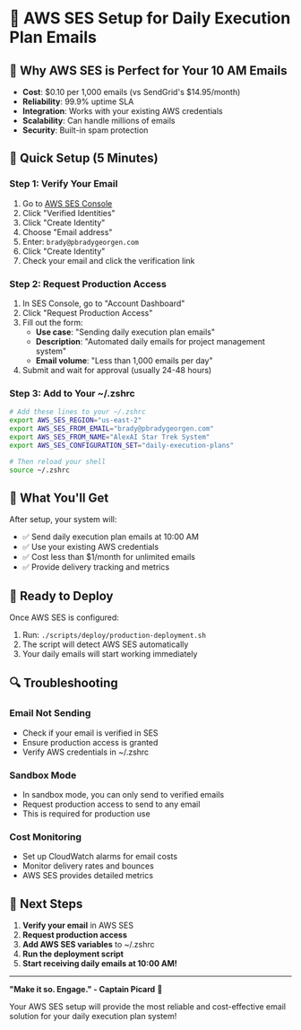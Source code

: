 # 🚀 AWS SES Setup for Daily Execution Plan Emails

## 🎯 **Why AWS SES is Perfect for Your 10 AM Emails**

- **Cost**: $0.10 per 1,000 emails (vs SendGrid's $14.95/month)
- **Reliability**: 99.9% uptime SLA
- **Integration**: Works with your existing AWS credentials
- **Scalability**: Can handle millions of emails
- **Security**: Built-in spam protection

## 🔧 **Quick Setup (5 Minutes)**

### **Step 1: Verify Your Email**
1. Go to [AWS SES Console](https://console.aws.amazon.com/ses/)
2. Click "Verified Identities"
3. Click "Create Identity"
4. Choose "Email address"
5. Enter: `brady@pbradygeorgen.com`
6. Click "Create Identity"
7. Check your email and click the verification link

### **Step 2: Request Production Access**
1. In SES Console, go to "Account Dashboard"
2. Click "Request Production Access"
3. Fill out the form:
   - **Use case**: "Sending daily execution plan emails"
   - **Description**: "Automated daily emails for project management system"
   - **Email volume**: "Less than 1,000 emails per day"
4. Submit and wait for approval (usually 24-48 hours)

### **Step 3: Add to Your ~/.zshrc**
```bash
# Add these lines to your ~/.zshrc
export AWS_SES_REGION="us-east-2"
export AWS_SES_FROM_EMAIL="brady@pbradygeorgen.com"
export AWS_SES_FROM_NAME="AlexAI Star Trek System"
export AWS_SES_CONFIGURATION_SET="daily-execution-plans"

# Then reload your shell
source ~/.zshrc
```

## 📧 **What You'll Get**

After setup, your system will:
- ✅ Send daily execution plan emails at 10:00 AM
- ✅ Use your existing AWS credentials
- ✅ Cost less than $1/month for unlimited emails
- ✅ Provide delivery tracking and metrics

## 🎉 **Ready to Deploy**

Once AWS SES is configured:
1. Run: `./scripts/deploy/production-deployment.sh`
2. The script will detect AWS SES automatically
3. Your daily emails will start working immediately

## 🔍 **Troubleshooting**

### **Email Not Sending**
- Check if your email is verified in SES
- Ensure production access is granted
- Verify AWS credentials in ~/.zshrc

### **Sandbox Mode**
- In sandbox mode, you can only send to verified emails
- Request production access to send to any email
- This is required for production use

### **Cost Monitoring**
- Set up CloudWatch alarms for email costs
- Monitor delivery rates and bounces
- AWS SES provides detailed metrics

## 🚀 **Next Steps**

1. **Verify your email** in AWS SES
2. **Request production access**
3. **Add AWS SES variables** to ~/.zshrc
4. **Run the deployment script**
5. **Start receiving daily emails at 10:00 AM!**

---

**"Make it so. Engage." - Captain Picard** 🚀

Your AWS SES setup will provide the most reliable and cost-effective email solution for your daily execution plan system!
